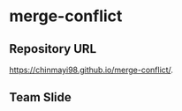 # merge-conflict

## Repository URL
https://chinmayi98.github.io/merge-conflict/.
 
## Team Slide
[]()
